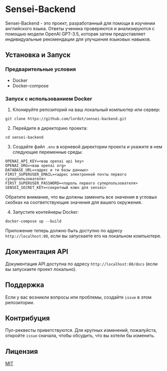 # Sensei-Backend

Sensei-Backend - это проект, разработанный для помощи в изучении английского языка. Ответы ученика проверяются и анализируются с помощью модели OpenAI GPT-3.5, которая затем предоставляет индивидуальные рекомендации для улучшения языковых навыков.

## Установка и Запуск

### Предварительные условия

* Docker
* Docker-compose

### Запуск с использованием Docker

1. Клонируйте репозиторий на ваш локальный компьютер или сервер:

```
git clone https://github.com/lordot/sensei-backend.git
```

2. Перейдите в директорию проекта:

```
cd sensei-backend
```

3. Создайте файл `.env` в корневой директории проекта и укажите в нем следующие переменные среды:

```
OPENAI_API_KEY=<ваш openai api key>
OPENAI_ORG=<ваш openai org>
DATABASE_URL=<адрес и ти базы данных>
FIRST_SUPERUSER_EMAIL=<адрес электронной почты первого суперпользователя>
FIRST_SUPERUSER_PASSWORD=<пароль первого суперпользователя>
SENSEI_SECRET_KEY=<секретный ключ для sensei>
```

Обратите внимание, что вы должны заменить все значения в угловых скобках на соответствующие значения для вашего окружения.

4. Запустите контейнеры Docker:

```
docker-compose up --build
```

Приложение теперь должно быть доступно по адресу `http://localhost:80`, если вы запускаете его на локальном компьютере.

## Документация API

Документация API доступна по адресу `http://localhost:80/docs` (если вы запускаете проект локально).

## Поддержка

Если у вас возникли вопросы или проблемы, создайте `issue` в этом репозитории.

## Контрибуция

Пул-реквесты приветствуются. Для крупных изменений, пожалуйста, откройте `issue` сначала, чтобы обсудить, что вы хотели бы изменить.

## Лицензия

[MIT](https://choosealicense.com/licenses/mit/)
